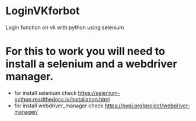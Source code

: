 # LoginVKforbot
 Login function on vk with python using selenium


 # For this to work you will need to install a selenium and a webdriver manager.
   - for install selenium check https://selenium-python.readthedocs.io/installation.html
   - for install webdriver_manager check https://pypi.org/project/webdriver-manager/
